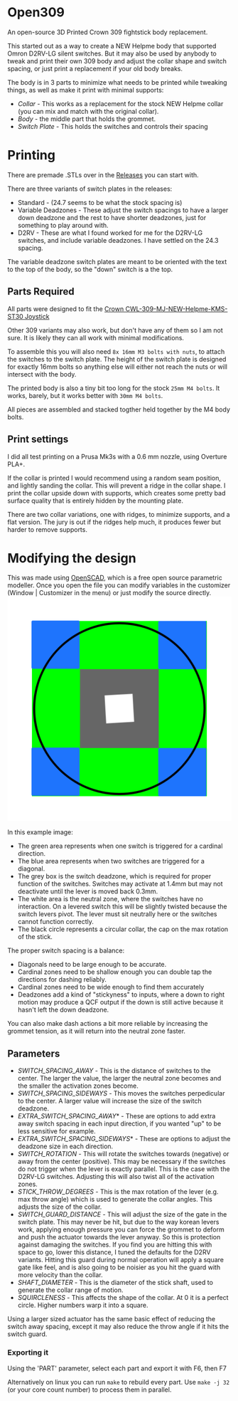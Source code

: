 # Open309

An open-source 3D Printed Crown 309 fightstick body replacement.

This started out as a way to create a NEW Helpme body that supported Omron D2RV-LG silent switches. But it may also be used by anybody to tweak and print their own 309 body and adjust the collar shape and switch spacing, or just print a replacement if your old body breaks.

The body is in 3 parts to minimize what needs to be printed while tweaking things, as well as make it print with minimal supports:

* *Collar* - This works as a replacement for the stock NEW Helpme collar (you can mix and match with the original collar).
* *Body* - the middle part that holds the grommet.
* *Switch Plate* - This holds the switches and controls their spacing

# Printing

There are premade .STLs over in the [Releases](https://github.com/not-magic/Open309/releases) you can start with.

There are three variants of switch plates in the releases:

* Standard - (24.7 seems to be what the stock spacing is)
* Variable Deadzones - These adjust the switch spacings to have a larger down deadzone and the rest to have shorter deadzones, just for something to play around with.
* D2RV - These are what I found worked for me for the D2RV-LG switches, and include variable deadzones. I have settled on the 24.3 spacing.

The variable deadzone switch plates are meant to be oriented with the text to the top of the body, so the "down" switch is a the top.

## Parts Required

All parts were designed to fit the [Crown CWL-309-MJ-NEW-Helpme-KMS-ST30 Joystick](https://focusattack.com/crown-cwl-309-mj-new-helpme-kms-st30-joystick/)

Other 309 variants may also work, but don't have any of them so I am not sure. It is likely they can all work with minimal modifications.

To assemble this you will also need `8x 16mm M3 bolts with nuts`, to attach the switches to the switch plate. The height of the switch plate is designed for exactly 16mm bolts so anything else will either not reach the nuts or will intersect with the body.

The printed body is also a tiny bit too long for the stock `25mm M4 bolts`. It works, barely, but it works better with `30mm M4 bolts`.

All pieces are assembled and stacked togther held together by the M4 body bolts.

## Print settings

I did all test printing on a Prusa Mk3s with a 0.6 mm nozzle, using Overture PLA+.

If the collar is printed I would recommend using a random seam position, and lightly sanding the collar. This will prevent a ridge in the collar shape. I print the collar upside down with supports, which creates some pretty bad surface quality that is entirely hidden by the mounting plate.

There are two collar variations, one with ridges, to minimize supports, and a flat version. The jury is out if the ridges help much, it produces fewer but harder to remove supports.

# Modifying the design

This was made using [OpenSCAD](https://openscad.org/), which is a free open source parametric modeller. Once you open the file you can modify variables in the customizer (Window | Customizer in the menu) or just modify the source directly.
![Switch Zones](./images/switch_zones.png)

In this example image:

* The green area represents when one switch is triggered for a cardinal direction.
* The blue area represents when two switches are triggered for a diagonal.
* The grey box is the switch deadzone, which is required for proper function of the switches. Switches may activate at 1.4mm but may not deactivate until the lever is moved back 0.3mm.
* The white area is the neutral zone, where the switches have no interaction. On a levered switch this will be slightly twisted because the switch levers pivot. The lever must sit neutrally here or the switches cannot function correctly.
* The black circle represents a circular collar, the cap on the max rotation of the stick.

The proper switch spacing is a balance:

* Diagonals need to be large enough to be accurate.
* Cardinal zones need to be shallow enough you can double tap the directions for dashing reliably.
* Cardinal zones need to be wide enough to find them accurately
* Deadzones add a kind of "stickyness" to inputs, where a down to right motion may produce a QCF output if the down is still active because it hasn't left the down deadzone.

You can also make dash actions a bit more reliable by increasing the grommet tension, as it will return into the neutral zone faster.

## Parameters

* _SWITCH_SPACING_AWAY_ - This is the distance of switches to the center. The larger the value, the larger the neutral zone becomes and the smaller the activation zones become.
* _SWITCH_SPACING_SIDEWAYS_ - This moves the switches perpedicular to the center. A larger value will increase the size of the switch deadzone.
* _EXTRA_SWITCH_SPACING_AWAY_\* - These are options to add extra away switch spacing in each input direction, if you wanted "up" to be less sensitive for example.
* _EXTRA_SWITCH_SPACING_SIDEWAYS_\* - These are options to adjust the deadzone size in each direction.
* _SWITCH_ROTATION_ - This will rotate the switches towards (negative) or away from the center (positive). This may be necessary if the switches do not trigger when the lever is exactly parallel. This is the case with the D2RV-LG switches. Adjusting this will also twist all of the activation zones.
* _STICK_THROW_DEGREES_ - This is the max rotation of the lever (e.g. max throw angle) which is used to generate the collar angles. This adjusts the size of the collar.
* _SWITCH_GUARD_DISTANCE_ - This will adjust the size of the gate in the switch plate. This may never be hit, but due to the way korean levers work, applying enough pressure you can force the grommet to deform and push the actuator towards the lever anyway. So this is protection against damaging the switches. If you find you are hitting this with space to go, lower this distance, I tuned the defaults for the D2RV variants. Hitting this guard during normal operation will apply a square gate like feel, and is also going to be noisier as you hit the guard with more velocity than the collar.
* _SHAFT_DIAMETER_ - This is the diameter of the stick shaft, used to generate the collar range of motion.
* _SQUIRCLENESS_  - This affects the shape of the collar. At 0 it is a perfect circle. Higher numbers warp it into a square.


Using a larger sized actuator has the same basic effect of reducing the switch away spacing, except it may also reduce the throw angle if it hits the switch guard.

### Exporting it

Using the 'PART' parameter, select each part and export it with F6, then F7

Alternatively on linux you can run `make` to rebuild every part. Use `make -j 32` (or your core count number) to process them in parallel.

